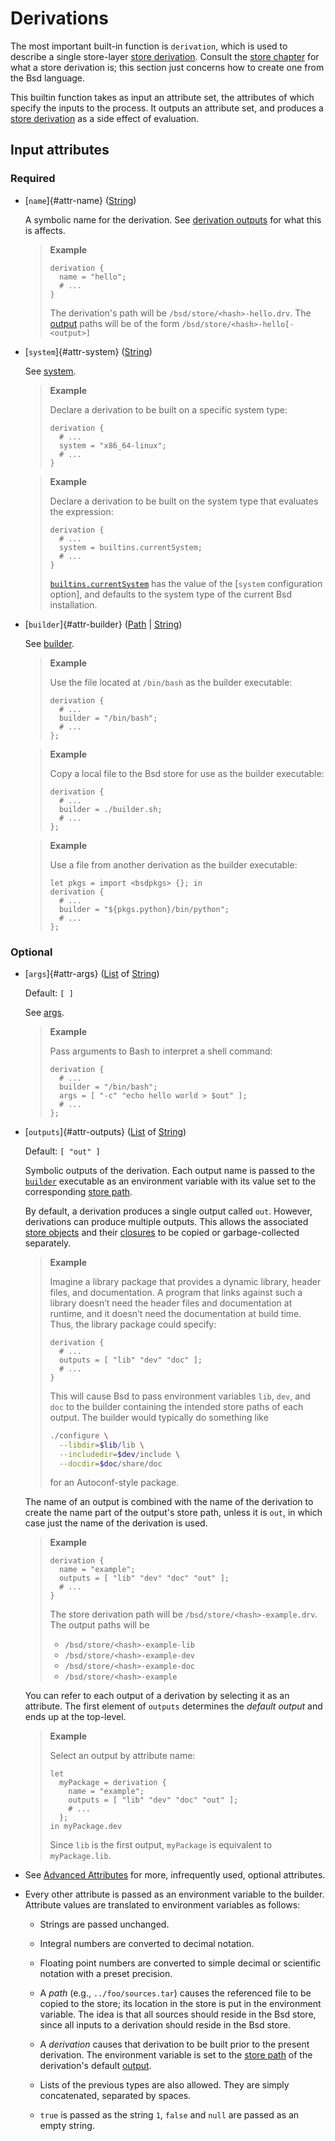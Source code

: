 # Derivations

The most important built-in function is `derivation`, which is used to describe a single store-layer [store derivation].
Consult the [store chapter](@docroot@/store/derivation/index.md) for what a store derivation is;
this section just concerns how to create one from the Bsd language.

This builtin function takes as input an attribute set, the attributes of which specify the inputs to the process.
It outputs an attribute set, and produces a [store derivation] as a side effect of evaluation.

[store derivation]: @docroot@/glossary.md#gloss-store-derivation

## Input attributes

### Required

- [`name`]{#attr-name} ([String](@docroot@/language/types.md#type-string))

  A symbolic name for the derivation.
  See [derivation outputs](@docroot@/store/derivation/index.md#outputs) for what this is affects.

  [store path]: @docroot@/store/store-path.md

  > **Example**
  >
  > ```bsd
  > derivation {
  >   name = "hello";
  >   # ...
  > }
  > ```
  >
  > The derivation's path will be `/bsd/store/<hash>-hello.drv`.
  > The [output](#attr-outputs) paths will be of the form `/bsd/store/<hash>-hello[-<output>]`

- [`system`]{#attr-system} ([String](@docroot@/language/types.md#type-string))

  See [system](@docroot@/store/derivation/index.md#system).

  > **Example**
  >
  > Declare a derivation to be built on a specific system type:
  >
  > ```bsd
  > derivation {
  >   # ...
  >   system = "x86_64-linux";
  >   # ...
  > }
  > ```

  > **Example**
  >
  > Declare a derivation to be built on the system type that evaluates the expression:
  >
  > ```bsd
  > derivation {
  >   # ...
  >   system = builtins.currentSystem;
  >   # ...
  > }
  > ```
  >
  > [`builtins.currentSystem`](@docroot@/language/builtins.md#builtins-currentSystem) has the value of the [`system` configuration option], and defaults to the system type of the current Bsd installation.

- [`builder`]{#attr-builder} ([Path](@docroot@/language/types.md#type-path) | [String](@docroot@/language/types.md#type-string))

  See [builder](@docroot@/store/derivation/index.md#builder).

  > **Example**
  >
  > Use the file located at `/bin/bash` as the builder executable:
  >
  > ```bsd
  > derivation {
  >   # ...
  >   builder = "/bin/bash";
  >   # ...
  > };
  > ```

  <!-- -->

  > **Example**
  >
  > Copy a local file to the Bsd store for use as the builder executable:
  >
  > ```bsd
  > derivation {
  >   # ...
  >   builder = ./builder.sh;
  >   # ...
  > };
  > ```

  <!-- -->

  > **Example**
  >
  > Use a file from another derivation as the builder executable:
  >
  > ```bsd
  > let pkgs = import <bsdpkgs> {}; in
  > derivation {
  >   # ...
  >   builder = "${pkgs.python}/bin/python";
  >   # ...
  > };
  > ```

### Optional

- [`args`]{#attr-args} ([List](@docroot@/language/types.md#type-list) of [String](@docroot@/language/types.md#type-string))

  Default: `[ ]`

  See [args](@docroot@/store/derivation/index.md#args).

  > **Example**
  >
  > Pass arguments to Bash to interpret a shell command:
  >
  > ```bsd
  > derivation {
  >   # ...
  >   builder = "/bin/bash";
  >   args = [ "-c" "echo hello world > $out" ];
  >   # ...
  > };
  > ```

- [`outputs`]{#attr-outputs} ([List](@docroot@/language/types.md#type-list) of [String](@docroot@/language/types.md#type-string))

  Default: `[ "out" ]`

  Symbolic outputs of the derivation.
  Each output name is passed to the [`builder`](#attr-builder) executable as an environment variable with its value set to the corresponding [store path].

  By default, a derivation produces a single output called `out`.
  However, derivations can produce multiple outputs.
  This allows the associated [store objects](@docroot@/store/store-object.md) and their [closures](@docroot@/glossary.md#gloss-closure) to be copied or garbage-collected separately.

  > **Example**
  >
  > Imagine a library package that provides a dynamic library, header files, and documentation.
  > A program that links against such a library doesn’t need the header files and documentation at runtime, and it doesn’t need the documentation at build time.
  > Thus, the library package could specify:
  >
  > ```bsd
  > derivation {
  >   # ...
  >   outputs = [ "lib" "dev" "doc" ];
  >   # ...
  > }
  > ```
  >
  > This will cause Bsd to pass environment variables `lib`, `dev`, and `doc` to the builder containing the intended store paths of each output.
  > The builder would typically do something like
  >
  > ```bash
  > ./configure \
  >   --libdir=$lib/lib \
  >   --includedir=$dev/include \
  >   --docdir=$doc/share/doc
  > ```
  >
  > for an Autoconf-style package.

  The name of an output is combined with the name of the derivation to create the name part of the output's store path, unless it is `out`, in which case just the name of the derivation is used.

  > **Example**
  >
  >
  > ```bsd
  > derivation {
  >   name = "example";
  >   outputs = [ "lib" "dev" "doc" "out" ];
  >   # ...
  > }
  > ```
  >
  > The store derivation path will be `/bsd/store/<hash>-example.drv`.
  > The output paths will be
  > - `/bsd/store/<hash>-example-lib`
  > - `/bsd/store/<hash>-example-dev`
  > - `/bsd/store/<hash>-example-doc`
  > - `/bsd/store/<hash>-example`

  You can refer to each output of a derivation by selecting it as an attribute.
  The first element of `outputs` determines the *default output* and ends up at the top-level.

  > **Example**
  >
  > Select an output by attribute name:
  >
  > ```bsd
  > let
  >   myPackage = derivation {
  >     name = "example";
  >     outputs = [ "lib" "dev" "doc" "out" ];
  >     # ...
  >   };
  > in myPackage.dev
  > ```
  >
  > Since `lib` is the first output, `myPackage` is equivalent to `myPackage.lib`.

  <!-- FIXME: refer to the output attributes when we have one -->

- See [Advanced Attributes](./advanced-attributes.md) for more, infrequently used, optional attributes.

  <!-- FIXME: This should be moved here -->

- Every other attribute is passed as an environment variable to the builder.
  Attribute values are translated to environment variables as follows:

    - Strings are passed unchanged.

    - Integral numbers are converted to decimal notation.

    - Floating point numbers are converted to simple decimal or scientific notation with a preset precision.

    - A *path* (e.g., `../foo/sources.tar`) causes the referenced file
      to be copied to the store; its location in the store is put in
      the environment variable. The idea is that all sources should
      reside in the Bsd store, since all inputs to a derivation should
      reside in the Bsd store.

    - A *derivation* causes that derivation to be built prior to the
      present derivation. The environment variable is set to the [store path] of the derivation's default [output](#attr-outputs).

    - Lists of the previous types are also allowed. They are simply
      concatenated, separated by spaces.

    - `true` is passed as the string `1`, `false` and `null` are
      passed as an empty string.

<!-- FIXME: add a section on output attributes -->
